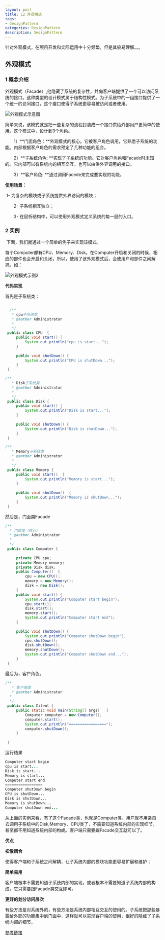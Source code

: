 ```yaml
---
layout: post
title: 12 外观模式
tags:
- DesignPattern
categories: DesignPattern
description: DesignPattern
---
```


​	针对外观模式，在项目开发和实际运用中十分频繁，但是其极易理解。。。 

<!-- more --> 

## 外观模式

### 1 概念介绍

​	外观模式（Facade）,他隐藏了系统的复杂性，并向客户端提供了一个可以访问系统的接口。这种类型的设计模式属于结构性模式。为子系统中的一组接口提供了一个统一的访问接口，这个接口使得子系统更容易被访问或者使用。  

![外观模式示意图](/images/DesignPattern/DesignPattern_face.png)

​	简单来说，该模式就是把一些复杂的流程封装成一个接口供给外部用户更简单的使用。这个模式中，设计到3个角色。

　　1）**门面角色：**外观模式的核心。它被客户角色调用，它熟悉子系统的功能。内部根据客户角色的需求预定了几种功能的组合。

　　2）**子系统角色:  **实现了子系统的功能。它对客户角色和Facade时未知的。它内部可以有系统内的相互交互，也可以由供外界调用的接口。

　　3）**客户角色:  **通过调用Facede来完成要实现的功能。

**使用场景：**

​	1- 为复杂的模块或子系统提供外界访问的模块；

　　2- 子系统相互独立；

　　3- 在层析结构中，可以使用外观模式定义系统的每一层的入口。

### 2 实例

​	下面，我们就通过一个简单的例子来实现该模式。 

​	每个Computer都有CPU、Memory、Disk。在Computer开启和关闭的时候，相应的部件也会开启和关闭，所以，使用了该外观模式后，会使用户和部件之间解耦。如：

![外观模式示例2](/images/DesignPattern/DesignPattern_face2.png)

**代码实现**

首先是子系统类：

```java

  /**
   * cpu子系统类
   * @author Administrator
   *
   */
 public class CPU  {
     public void start() {
         System.out.println("cpu is start...");
     }
     
     public void shutDown() {
         System.out.println("CPU is shutDown...");
     }
 }
```

```java
/**
   * Disk子系统类
   * @author Administrator
   *
   */
 public class Disk {
     public void start() {
         System.out.println("Disk is start...");
     }
     
     public void shutDown() {
         System.out.println("Disk is shutDown...");
     }
 }
```

```java
/**
   * Memory子系统类
   * @author Administrator
   *
   */
 public class Memory {
     public void start()  {
         System.out.println("Memory is start...");
     }
     
     public void shutDown()  {
         System.out.println("Memory is shutDown...");
     }
 }
```

然后是，门面类Facade 

```java
/**
  * 门面类（核心）
  * @author Administrator
  *
  */
 public class Computer {
     
     private CPU cpu;
     private Memory memory;
     private Disk disk;
     public Computer()  {
         cpu = new CPU();
         memory = new Memory();
         disk = new Disk();
     }
     public void start() {
         System.out.println("Computer start begin");
         cpu.start();
         disk.start();
         memory.start();
         System.out.println("Computer start end");
     }
     
     public void shutDown() {
         System.out.println("Computer shutDown begin");
         cpu.shutDown();
         disk.shutDown();
         memory.shutDown();
         System.out.println("Computer shutDown end...");
     }
 }
```

最后为，客户角色。 

```java
/**
   * 客户端类
   * @author Administrator
  *
  */
 public class Cilent {
     public static void main(String[] args)   {
         Computer computer = new Computer();
         computer.start();
         System.out.println("=================");
         computer.shutDown();
     }
 
 }
```

运行结果 

```java
Computer start begin
cpu is start...
Disk is start...
Memory is start...
Computer start end
=================
Computer shutDown begin
CPU is shutDown...
Disk is shutDown...
Memory is shutDown...
Computer shutDown end...
```

​	从上面的实例来看，有了这个Facade类，也就是Computer类，用户就不用亲自去调用子系统中的Disk,Memory、CPU类了，不需要知道系统内部的实现细节，甚至都不用知道系统内部的构成。客户端只需要跟Facade交互就可以了。 

**优点**

**松散耦合**

​	使得客户端和子系统之间解耦，让子系统内部的模块功能更容易扩展和维护； 

**简单易用**

​	客户端根本不需要知道子系统内部的实现，或者根本不需要知道子系统内部的构成，它只需要跟Facade类交互即可。 

**更好的划分访问层次**

​	有些方法是对系统外的，有些方法是系统内部相互交互的使用的。子系统把那些暴露给外部的功能集中到门面中，这样就可以实现客户端的使用，很好的隐藏了子系统内部的细节。 



[参考链接](https://www.cnblogs.com/lthIU/p/5860607.html)



​	